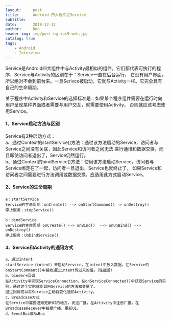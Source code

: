 ```yaml
---
layout:     post
title:      Android 四大组件之Service
subtitle:   
date:       2018-12-12
author:     Don
header-img: img/post-bg-ios9-web.jpg
catalog: true
tags:
    - Android
    - Interview
---
```

Service是Android四大组件中与Activity最相似的组件，它们都代表可执行的程序，Service与Activity的区别在于：Service一直在后台运行，
它没有用户界面，所以绝对不会到前台来。一旦Serivce被启动，它就与Activity一样。它完全具有自己的生命周期。

关于程序中Activity和Service的选择标准是：如果某个程序组件需要在运行时向用户呈现某种界面或者需要与用户交互，就需要使用Activity，
否则就应该考虑使用Service。

#### 1、Service启动方法与区别
  Service有2种启动方式：                
    a、通过Context的startService()方法：通过该方法启动的Service，访问者与Service之间没有关联，因此Service和访问者之间无法
    进行通讯和数据交换，而且即使访问者退出了，Service仍然运行。               
    b、通过Context的bindService()方法：使用该方法启动Service，访问者与Service绑定在了一起，访问者一旦退出，Service也就终止了，
    如果Service和访问者之间需要进行方法调用或数据交换，应选用此方式启动Service。
    
#### 2、Service的生命周期               
    a：startService 
    Service的生命周期：onCreate() --> onStartCommand() -> onDestroy()
    停止服务：stopService()
    
    b：bindService
    Service的生命周期 onCreate() --> onBind()  --> onUnBind() --> onDestroy()
    停止服务：UnbindService()
    
#### 3、Service和Activity的通讯方式
    a、通过Intent
    startService（intent）来启动Service，在intent中放入数据，在Service的onStartCommant()中接收通过intent传过来的值。（性能差）
    b、binder+回调
    在Activity中实现ServiceConnection，在onServiceConnected()中获取Service的实例，通过这个实例就能调用Service的方法和变量了。
    通过回调可以将Service主动将变化通知Activity。
    c、Broadcase方式
    在Service中需要通知更新UI的地方，发送广播，在Activity中注册广播，在BroadcaseRecever中接受广播，更新UI。
    d、EventBus或RxBus
